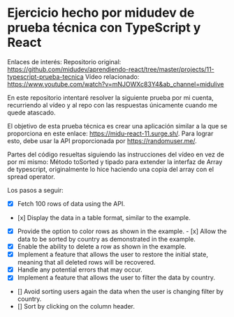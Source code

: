# Ejercicio hecho por midudev de prueba técnica con TypeScript y React

Enlaces de interés:
Repositorio original: https://github.com/midudev/aprendiendo-react/tree/master/projects/11-typescript-prueba-tecnica
Vídeo relacionado: https://www.youtube.com/watch?v=mNJOWXc83Y4&ab_channel=midulive

En este repositorio intentaré resolver la siguiente prueba por mi cuenta, recurriendo al vídeo y al repo con las respuestas únicamente cuando me
quede atascado.

El objetivo de esta prueba técnica es crear una aplicación similar a la que se proporciona en este enlace: https://midu-react-11.surge.sh/. Para lograr esto, debe usar la API proporcionada por https://randomuser.me/.

Partes del código resueltas siguiendo las instrucciones del vídeo en vez de por mi mismo:
Método toSorted y tipado para extender la interfaz de Array de typescript, originalmente lo hice haciendo una copia del array con el spread operator.

Los pasos a seguir:

- [x] Fetch 100 rows of data using the API.
- [x] Display the data in a table format, similar to the example.
- [x] Provide the option to color rows as shown in the example.
      - [x] Allow the data to be sorted by country as demonstrated in the example.
- [x] Enable the ability to delete a row as shown in the example.
- [x] Implement a feature that allows the user to restore the initial state, meaning that all deleted rows will be recovered.
- [x] Handle any potential errors that may occur.
- [x] Implement a feature that allows the user to filter the data by country.
- [] Avoid sorting users again the data when the user is changing filter by country.
- [] Sort by clicking on the column header.
